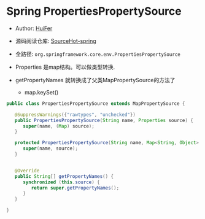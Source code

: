 # Spring PropertiesPropertySource
- Author: [HuiFer](https://github.com/huifer)
- 源码阅读仓库: [SourceHot-spring](https://github.com/SourceHot/spring-framework-read)


- 全路径: `org.springframework.core.env.PropertiesPropertySource`



- Properties 是map结构。可以做类型转换. 
- getPropertyNames 就转换成了父类MapPropertySource的方法了
  - map.keySet()

```java
public class PropertiesPropertySource extends MapPropertySource {

   @SuppressWarnings({"rawtypes", "unchecked"})
   public PropertiesPropertySource(String name, Properties source) {
      super(name, (Map) source);
   }

   protected PropertiesPropertySource(String name, Map<String, Object> source) {
      super(name, source);
   }


   @Override
   public String[] getPropertyNames() {
      synchronized (this.source) {
         return super.getPropertyNames();
      }
   }

}
```